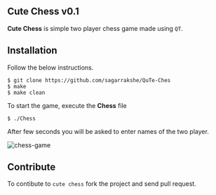 ## Cute Chess v0.1

**Cute Chess** is simple two player chess game made using `QT`.

## Installation

Follow the below instructions.

    $ git clone https://github.com/sagarrakshe/QuTe-Ches
    $ make
    $ make clean

To start the game, execute the **Chess** file
    
    $ ./Chess

After few seconds you will be asked to enter names of the two player. 

![chess-game](https://raw.github.com/sagarrakshe/QuTe-Chess/master/Images/chess-game.png)

## Contribute

To contibute to `cute chess` fork the project and send pull request.
